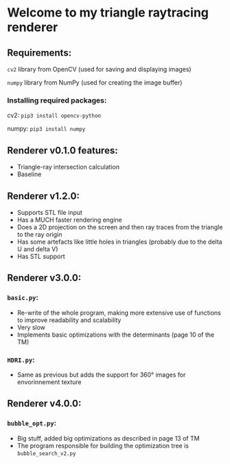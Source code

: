 # Welcome to my triangle raytracing renderer

## Requirements:
```cv2``` library from OpenCV (used for saving and displaying images)

```numpy``` library from NumPy (used for creating the image buffer)

### Installing required packages:
cv2: ```pip3 install opencv-python```

numpy: ```pip3 install numpy```

## Renderer v0.1.0 features:
* Triangle-ray intersection calculation
* Baseline

## Renderer v1.2.0:
* Supports STL file input
* Has a MUCH faster rendering engine
* Does a 2D projection on the screen and then ray traces from the triangle to the ray origin
* Has some artefacts like little holes in triangles (probably due to the delta U and delta V)
* Has STL support

## Renderer v3.0.0:
### ```basic.py```:
* Re-write of the whole program, making more extensive use of functions to improve readability and scalability
* Very slow
* Implements basic optimizations with the determinants (page 10 of the TM)

### ```HDRI.py```:
* Same as previous but adds the support for 360° images for envorinnement texture

## Renderer v4.0.0:
### ```bubble_opt.py```:
* Big stuff, added big optimizations as described in page 13 of TM
* The program responsible for building the optimization tree is ```bubble_search_v2.py```
